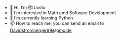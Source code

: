 - 👋 Hi, I’m @Dav3o
- 👀 I’m interested in Math amd Software Development
- 🌱 I’m currently learning Python
- 📫 How to reach me: you can send an email to Davidstromberger99@gmx.de

<!---
Dav3o/Dav3o is a ✨ special ✨ repository because its `README.md` (this file) appears on your GitHub profile.
You can click the Preview link to take a look at your changes.
--->
